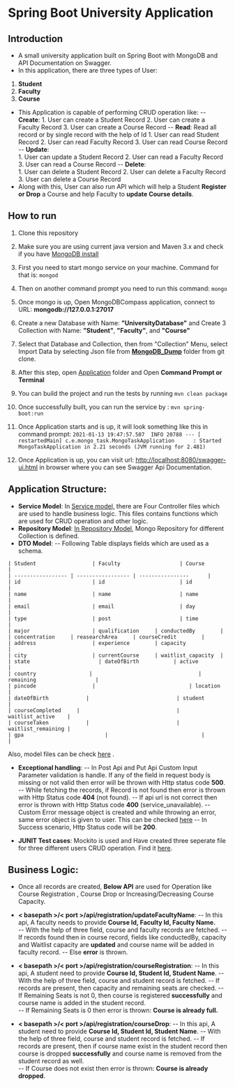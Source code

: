 
# Spring Boot University Application


## Introduction

 - A small university application built on Spring Boot with MongoDB and API Documentation on Swagger.
 - In this application, there are three types of User:
  1. **Student**
  2. **Faculty**
  3. **Course**
  - This Application is capable of performing CRUD operation like:
  -- **Create**: 
			  1. User can create a Student Record
			  2. User can create a Faculty Record
			  3. User can create a Course Record
  -- **Read**:  Read all record or by single record with the help of Id
			  1. User can read Student Record
			  2. User can read  Faculty Record
			  3. User can read  Course Record
  -- **Update**:  
			  1. User can update a Student Record
			  2. User can read  a Faculty Record
			  3. User can read a Course Record
  -- **Delete**:  
			  1. User can delete a Student Record
			  2. User can delete a Faculty Record
			  3. User can delete a Course Record
- Along with this, User can also run API which will help a Student **Register or Drop** a Course and help Faculty to **update Course details**.


## How to run

 1.  Clone this repository
 3.   Make sure you are using current java version and Maven 3.x and check if you have [MongoDB install](https://www.mongodb.com/try/download/community)
 4.  First you need to start mongo service on your machine. Command for that is: 
`mongod`
 5. Then on another command prompt you need to run this command: 
`mongo`
 6. Once mongo is up, Open MongoDBCompass application, connect to URL: **mongodb://127.0.0.1:27017**
 7. Create a new Database with Name: **"UniversityDatabase"** and Create 3 Collection with Name: **"Student"**, **"Faculty"**, and **"Course"**
 8.  Select that Database and Collection, then from "Collection" Menu, select Import Data by selecting Json file from [**MongoDB_Dump**](https://github.com/punitMashruwala/spring-boot-university-application/tree/master/Mongo_Dump) folder from git clone.
 9.  After this step, open [Application](https://github.com/punitMashruwala/spring-boot-university-application/tree/master/Application) folder and Open **Command Prompt or Terminal**
 10.   You can build the project and run the tests by running  `mvn clean package`
 11.  Once successfully built, you can run the service by :
```` mvn spring-boot:run ````
 12.  Once Application starts and is up, it will look something like this in command prompt:
  `2021-01-13 19:47:57.507  INFO 20788 --- [  restartedMain] c.e.mongo_task.MongoTaskApplication      : Started MongoTaskApplication in 2.21 seconds (JVM running for 2.481)`

 14. Once Application is up, you can visit url: [http://localhost:8080/swagger-ui.html](http://localhost:8080/swagger-ui.html) in browser where you can see Swagger Api Documentation.


## Application Structure:

 - **Service Model**: In [Service model,](https://github.com/punitMashruwala/spring-boot-university-application/tree/master/Application/src/main/java/com/example/mongo_task/resource) there are Four Controller files which are used to handle business logic. This files contains functions which are used for CRUD operation and other logic.
 - **Repository Model**:  [In Repository Model](https://github.com/punitMashruwala/spring-boot-university-application/tree/master/Application/src/main/java/com/example/mongo_task/repository), Mongo Repository for different Collection is defined.
 - **DTO Model**: 
  -- Following Table displays fields which are used as a schema.
```
| Student 			       | Faculty 			       | Course  				       |
| ----------------- | ----------------- | ----------------  	|
| id      			       | id      			       | id      				       |
| name    			       | name    			       | name    				       |
| email   			       | email   			       | day     		    	    |	
| type    			       | post    			       | time    		    	    |
| major   			       | qualification     | conductedBy       	|
| concentration    	| reasearchArea	    | courseCredit	      |
| address 			       | experience        | capacity	        	 |
| city    			       | currentCourse     | waitlist_capacity  |
| state 			         | dateOfBirth		     | active      			    |
| country  			      | 					             | remaining    			   |
| pincode 			       | 				              | location      	   	|
| dateOfBirth		     | 				              | student    			     |
| courseCompleted	  | 				              | waitlist_active    |
| courseTaken		     | 				              | waitlist_remaining |
| gpa				           | 				              | 						             |
```

Also, model files can be check  [here](https://github.com/punitMashruwala/spring-boot-university-application/tree/master/Application/src/main/java/com/example/mongo_task/model) .
 - **Exceptional handling**: 
 -- In Post Api and Put Api Custom Input Parameter validation is handle. If any of the field in request body is missing or not valid then error will be thrown with Http status code **500**.
 -- While fetching the records, if Record is not found then error is thrown with Http Status code **404** (not found).
 -- If api url is not correct then error is thrown with Http Status code **400** (service_unavailable).
 -- Custom Error message object is created and while throwing an error, same error object is given to user. This can be checked [here](https://github.com/punitMashruwala/spring-boot-university-application/tree/master/Application/src/main/java/com/example/mongo_task/exception_handling)
 -- In Success scenario, Http Status code will be **200**.
 
 - **JUNIT Test cases**: Mockito is used and Have created three seperate file for three different users CRUD operation. Find it [here](https://github.com/punitMashruwala/spring-boot-university-application/tree/master/Application/src/test/java/com/example/mongo_task).

 ## Business Logic:
 - Once all records are created, **Below API** are used for Operation like Course Registration , Course Drop or Increasing/Decreasing Course Capacity.
 - **< basepath >/< port >/api/registration/updateFacultyName**:
 --  In this api, A faculty needs to provide **Course Id, Faculty Id, Faculty Name.**      	
 -- With the help of three field, course and faculty records are fetched.
 -- If records found then in course record, fields like conductedBy, capacity and Waitlist capacity are **updated** and course name will be added in faculty record.
 -- Else **error** is thrown.
 - **< basepath >/< port >/api/registration/courseRegistration**:
 -- In this api, A student need to provide **Course Id, Student Id, Student Name**. -- With the help of three field, course and student record is fetched. 
 -- If records are present, then capacity and remaining seats are checked. 
 -- If Remaining Seats is not 0, then course is registered **successfully** and course name is added in the student record.  
 -- If Remaining Seats is 0 then error is thrown: **Course is already full.**
 
 - **< basepath >/< port >/api/registration/courseDrop**:
 -- In this api, A student need to provide **Course Id, Student Id, Student Name**. 
 -- With the help of three field, course and student record is fetched. 
 -- If records are present, then if course name exist in the student record then course is dropped **successfully** and course name is removed from the student record as well.  
 -- If Course does not exist then error is thrown: **Course is already dropped**.

